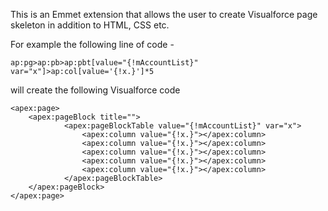This is an Emmet extension that allows the user to create Visualforce page skeleton in addition to HTML, CSS etc.

For example the following line of code -

    ap:pg>ap:pb>ap:pbt[value="{!mAccountList}"  var="x"]>ap:col[value='{!x.}']*5

will create the following Visualforce code

    <apex:page>
        <apex:pageBlock title="">
        		<apex:pageBlockTable value="{!mAccountList}" var="x">
          			<apex:column value="{!x.}"></apex:column>
          			<apex:column value="{!x.}"></apex:column>
          			<apex:column value="{!x.}"></apex:column>
          			<apex:column value="{!x.}"></apex:column>
          			<apex:column value="{!x.}"></apex:column>
        		</apex:pageBlockTable>
      	</apex:pageBlock>
    </apex:page>

